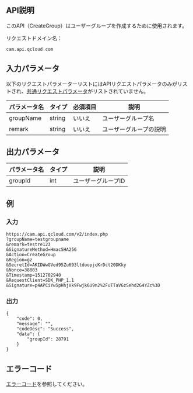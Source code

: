 ## API説明

このAPI（CreateGroup）はユーザーグループを作成するために使用されます。

リクエストドメイン名：

```
cam.api.qcloud.com
```

## 入力パラメータ

以下のリクエストパラメーターリストにはAPIリクエストパラメータのみがリストされ、[共通リクエストパラメータ](https://cloud.tencent.com/document/api/213/6976)がリストされていません。

| パラメータ名  | タイプ   | 必須項目 | 説明       |
| --------- | ------ | ---- | ---------- |
| groupName | string | いいえ   | ユーザーグループ名   |
| remark    | string | いいえ   | ユーザーグループの説明 |

## 出力パラメータ

| パラメータ名 | タイプ | 説明 |
| -------- | ---- | ---- |
| groupId   | int | ユーザーグループID  |

## 例

### 入力

```
https://cam.api.qcloud.com/v2/index.php
?groupName=testgroupname
&remark=testre123
&SignatureMethod=HmacSHA256
&Action=CreateGroup
&Region=gz
&SecretId=AKIDWwGVed95Zu693ltdoopjcKrDct20DKky
&Nonce=38803
&Timestamp=1512702940
&RequestClient=SDK_PHP_1.1
&Signature=p4APCiYw5pHhjVk9Fwjk6U9n2%2FuTTaVGzSehd2G4YZc%3D
```

### 出力

```
{
    "code": 0,
    "message": "",
    "codeDesc": "Success",
    "data": {
        "groupId": 28791
    }
}
```

## エラーコード

[エラーコード](https://intl.cloud.tencent.com/document/product/598/13884)を参照してください。
